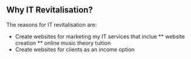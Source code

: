 ## Why IT Revitalisation?
The reasons for IT revitalisation are:
* Create websites for marketing my IT services that inclue
   ** website creation
   ** online music theory tuition
* Create websites for clients as an income option
